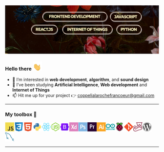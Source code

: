 ![coppeliaSkills](https://github.com/Copp31/Copp31/blob/main/header.png)

### Hello there <img src='https://github.com/Copp31/Copp31/blob/main/waving.gif' width='30px'>


- 👀 I’m interested in **web development**, **algorithm**, and **sound design**
- 🌱 I’ve been studying **Artificial Intelligence**, **Web development** and **Internet of Things**
- 📫 Hit me up for your project :point_right: coppelialarochefrancoeur@gmail.com

---

### My toolbox :toolbox:

<img src="https://github.com/devicons/devicon/blob/master/icons/javascript/javascript-original.svg" width="30px"><img src="https://github.com/devicons/devicon/blob/master/icons/css3/css3-original.svg" width="30px"><img src="https://github.com/devicons/devicon/blob/master/icons/html5/html5-plain.svg" width="30px"><img src="https://github.com/devicons/devicon/blob/master/icons/python/python-original.svg" width="30px"><img src="https://github.com/devicons/devicon/blob/master/icons/react/react-original.svg" width="30px"><img src="https://github.com/devicons/devicon/blob/master/icons/nodejs/nodejs-original.svg" width="30px"><img src="https://github.com/devicons/devicon/blob/master/icons/bootstrap/bootstrap-original.svg" width="30px"><img src="https://github.com/devicons/devicon/blob/master/icons/xd/xd-plain.svg" width="30px"><img src="https://github.com/devicons/devicon/blob/master/icons/photoshop/photoshop-plain.svg" width="30px"><img src="https://github.com/devicons/devicon/blob/master/icons/premierepro/premierepro-plain.svg" width="30px"><img src="https://github.com/devicons/devicon/blob/master/icons/illustrator/illustrator-plain.svg" width="30px"><img src="https://github.com/devicons/devicon/blob/master/icons/arduino/arduino-original-wordmark.svg" width="30px"><img src="https://github.com/devicons/devicon/blob/master/icons/raspberrypi/raspberrypi-original.svg" width="30px"><img src="https://github.com/devicons/devicon/blob/master/icons/git/git-original.svg" width="30px"><img src="https://github.com/devicons/devicon/blob/master/icons/jest/jest-plain.svg" width="30px"><img src="https://github.com/devicons/devicon/blob/master/icons/wordpress/wordpress-plain.svg" width="30px"><img src="https://github.com/devicons/devicon/blob/master/icons/mysql/mysql-original.svg" width="30px">

---
